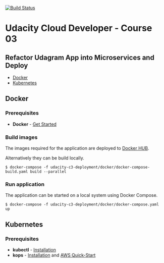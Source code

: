[![Build Status](https://travis-ci.com/pckhib/udacity-cloud-developer-c3.svg?branch=master)](https://travis-ci.com/pckhib/udacity-cloud-developer-c3)

# Udacity Cloud Developer - Course 03

## Refactor Udagram App into Microservices and Deploy

- [Docker](#Docker)
- [Kubernetes](#Kubernetes)


## Docker

### Prerequisites

- **Docker** - [Get Started](https://www.docker.com/get-started)

### Build images
The images required for the application are deployed to [Docker HUB](https://hub.docker.com/u/pckhib).

Alternatively they can be build locally.
```shell
$ docker-compose -f udacity-c3-deployment/docker/docker-compose-build.yaml build --parallel
```

### Run application
The application can be started on a local system using Docker Compose.
```shell
$ docker-compose -f udacity-c3-deployment/docker/docker-compose.yaml up
```


## Kubernetes

### Prerequisites

- **kubectl** - [Installation](https://kubernetes.io/docs/tasks/tools/install-kubectl/)
- **kops** - [Installation](https://github.com/kubernetes/kops#installing) and [AWS Quick-Start](https://github.com/kubernetes/kops/blob/master/docs/getting_started/aws.md)
